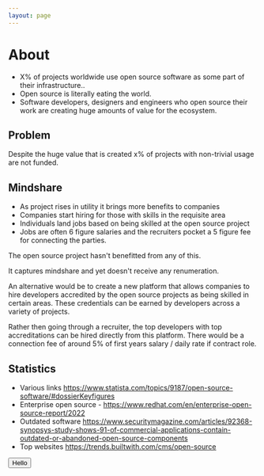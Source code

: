 ```yaml
---
layout: page
---
```


<script context="module">
  export const load = () => {
    return { stuff: { title: 'About | KickJump', animateTransition: true }}
  };
</script>

<script>
  import { Button } from '$components';
</script>

# About

- X% of projects worldwide use open source software as some part of their infrastructure..
- Open source is literally eating the world.
- Software developers, designers and engineers who open source their work are creating huge amounts of value for the ecosystem.

## Problem

Despite the huge value that is created x% of projects with non-trivial usage are not funded.

## Mindshare

- As project rises in utility it brings more benefits to companies
- Companies start hiring for those with skills in the requisite area
- Individuals land jobs based on being skilled at the open source project
- Jobs are often 6 figure salaries and the recruiters pocket a 5 figure fee for connecting the parties.

The open source project hasn't benefitted from any of this.

It captures mindshare and yet doesn't receive any renumeration.

An alternative would be to create a new platform that allows companies to hire developers accredited by the open source projects as being skilled in certain areas. These credentials can be earned by developers across a variety of projects.

Rather then going through a recruiter, the top developers with top accreditations can be hired directly from this platform. There would be a connection fee of around 5% of first years salary / daily rate if contract role.

## Statistics

- Various links https://www.statista.com/topics/9187/open-source-software/#dossierKeyfigures
- Enterprise open source - https://www.redhat.com/en/enterprise-open-source-report/2022
- Outdated software https://www.securitymagazine.com/articles/92368-synopsys-study-shows-91-of-commercial-applications-contain-outdated-or-abandoned-open-source-components
- Top websites https://trends.builtwith.com/cms/open-source

<Button>Hello</Button>
